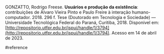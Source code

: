 GONZATTO, Rodrigo Freese. **Usuários e produção da existência**: contribuições de Álvaro Vieira Pinto e Paulo Freire à interação humano-computador. 2018. 296 f. Tese (Doutorado em Tecnologia e Sociedade) — Universidade Tecnológica Federal do Paraná, Curitiba, 2018. Disponível em: [http://repositorio.utfpr.edu.br/jspui/handle/1/3794](http://repositorio.utfpr.edu.br/jspui/handle/1/3794). Acesso em 14 de abril de 2023.

#reference